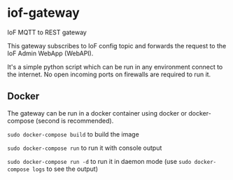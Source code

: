 # iof-gateway
IoF MQTT to REST gateway

This gateway subscribes to IoF config topic and forwards the request to the IoF Admin WebApp (WebAPI).

It's a simple python script which can be run in any environment connect to the internet. No open incoming ports on firewalls are required to run it.

## Docker
The gateway can be run in a docker container using docker or docker-compose (second is recommended).

`sudo docker-compose build` to build the image

`sudo docker-compose run` to run it with console output

`sudo docker-compose run -d` to run it in daemon mode (use `sudo docker-compose logs` to see the output)

